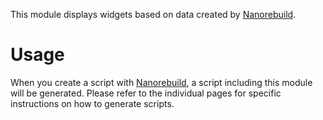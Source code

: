 This module displays widgets based on data created by [Nanorebuild](https://nanorebuild.com/).

# Usage

When you create a script with [Nanorebuild](https://nanorebuild.com/), a script including this module will be generated.
Please refer to the individual pages for specific instructions on how to generate scripts.